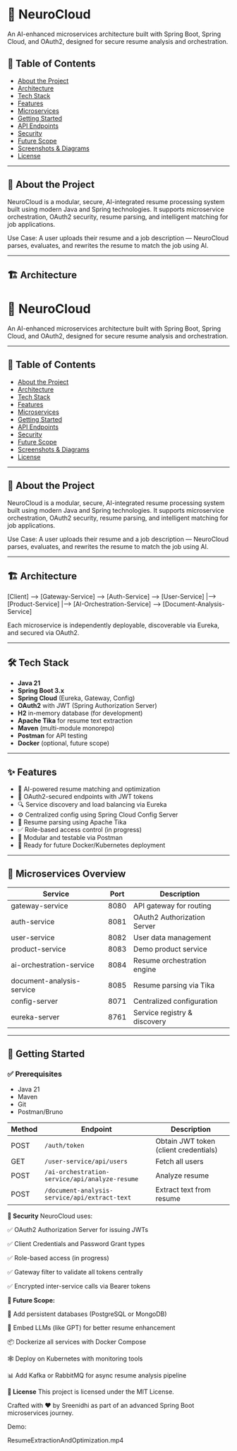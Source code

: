 # 🧠 NeuroCloud

An AI-enhanced microservices architecture built with Spring Boot, Spring Cloud, and OAuth2, designed for secure resume analysis and orchestration.


## 📑 Table of Contents

- [About the Project](#-about-the-project)
- [Architecture](#-architecture)
- [Tech Stack](#-tech-stack)
- [Features](#-features)
- [Microservices](#-microservices)
- [Getting Started](#-getting-started)
- [API Endpoints](#-api-endpoints)
- [Security](#-security)
- [Future Scope](#-future-scope)
- [Screenshots & Diagrams](#-screenshots--diagrams)
- [License](#-license)

---

## 🧩 About the Project

NeuroCloud is a modular, secure, AI-integrated resume processing system built using modern Java and Spring technologies. It supports microservice orchestration, OAuth2 security, resume parsing, and intelligent matching for job applications.

Use Case: A user uploads their resume and a job description — NeuroCloud parses, evaluates, and rewrites the resume to match the job using AI.

---

## 🏗️ Architecture

# 🧠 NeuroCloud

An AI-enhanced microservices architecture built with Spring Boot, Spring Cloud, and OAuth2, designed for secure resume analysis and orchestration.

---

## 📑 Table of Contents

- [About the Project](#-about-the-project)
- [Architecture](#-architecture)
- [Tech Stack](#-tech-stack)
- [Features](#-features)
- [Microservices](#-microservices)
- [Getting Started](#-getting-started)
- [API Endpoints](#-api-endpoints)
- [Security](#-security)
- [Future Scope](#-future-scope)
- [Screenshots & Diagrams](#-screenshots--diagrams)
- [License](#-license)

---

## 🧩 About the Project

NeuroCloud is a modular, secure, AI-integrated resume processing system built using modern Java and Spring technologies. It supports microservice orchestration, OAuth2 security, resume parsing, and intelligent matching for job applications.

Use Case: A user uploads their resume and a job description — NeuroCloud parses, evaluates, and rewrites the resume to match the job using AI.

---

## 🏗️ Architecture

[Client] --> [Gateway-Service] --> [Auth-Service] --> [User-Service]
|--> [Product-Service]
|--> [AI-Orchestration-Service] --> [Document-Analysis-Service]


Each microservice is independently deployable, discoverable via Eureka, and secured via OAuth2.

---

## 🛠 Tech Stack

- **Java 21**
- **Spring Boot 3.x**
- **Spring Cloud** (Eureka, Gateway, Config)
- **OAuth2** with JWT (Spring Authorization Server)
- **H2** in-memory database (for development)
- **Apache Tika** for resume text extraction
- **Maven** (multi-module monorepo)
- **Postman** for API testing
- **Docker** (optional, future scope)

---

## ✨ Features

- 🧠 AI-powered resume matching and optimization
- 🔐 OAuth2-secured endpoints with JWT tokens
- 🔍 Service discovery and load balancing via Eureka
- ⚙️ Centralized config using Spring Cloud Config Server
- 📄 Resume parsing using Apache Tika
- ✅ Role-based access control (in progress)
- 🧪 Modular and testable via Postman
- 🚀 Ready for future Docker/Kubernetes deployment

---

## 🧩 Microservices Overview

| Service | Port | Description |
|--------|------|-------------|
| gateway-service | 8080 | API gateway for routing |
| auth-service | 8081 | OAuth2 Authorization Server |
| user-service | 8082 | User data management |
| product-service | 8083 | Demo product service |
| ai-orchestration-service | 8084 | Resume orchestration engine |
| document-analysis-service | 8085 | Resume parsing via Tika |
| config-server | 8071 | Centralized configuration |
| eureka-server | 8761 | Service registry & discovery |

---

## 🚀 Getting Started

### ✅ Prerequisites

- Java 21
- Maven
- Git
- Postman/Bruno

| Method | Endpoint                                       | Description                           |
| ------ | ---------------------------------------------- | ------------------------------------- |
| POST   | `/auth/token`                                  | Obtain JWT token (client credentials) |
| GET    | `/user-service/api/users`                      | Fetch all users                       |
| POST   | `/ai-orchestration-service/api/analyze-resume` | Analyze resume                        |
| POST   | `/document-analysis-service/api/extract-text`  | Extract text from resume              |

**🔐 Security**
NeuroCloud uses:

✅ OAuth2 Authorization Server for issuing JWTs

✅ Client Credentials and Password Grant types

✅ Role-based access (in progress)

✅ Gateway filter to validate all tokens centrally

✅ Encrypted inter-service calls via Bearer tokens

**🔮 Future Scope:**

🧾 Add persistent databases (PostgreSQL or MongoDB)

🧠 Embed LLMs (like GPT) for better resume enhancement

📦 Dockerize all services with Docker Compose

🕸 Deploy on Kubernetes with monitoring tools

📊 Add Kafka or RabbitMQ for async resume analysis pipeline

**🪪 License**
This project is licensed under the MIT License.


Crafted with ❤️ by Sreenidhi as part of an advanced Spring Boot microservices journey.

Demo:

ResumeExtractionAndOptimization.mp4
